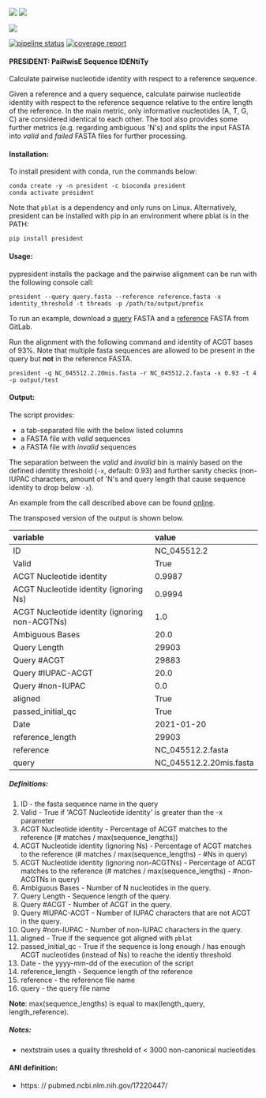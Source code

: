 ![](https://img.shields.io/badge/licence-MIT-lightgrey.svg)
![](https://img.shields.io/badge/python-3.8-orange)

[![](https://img.shields.io/badge/ANI-definition-violet.svg)](https://pubmed.ncbi.nlm.nih.gov/17220447/)

[![pipeline status](https://gitlab.com/RKIBioinformaticsPipelines/president/badges/master/pipeline.svg)](https://gitlab.com/RKIBioinformaticsPipelines/president/-/commits/master)
[![coverage report](https://gitlab.com/RKIBioinformaticsPipelines/president/badges/master/coverage.svg)](https://gitlab.com/RKIBioinformaticsPipelines/president/-/commits/master)

#### PRESIDENT: PaiRwisE Sequence IDENtiTy
Calculate pairwise nucleotide identity with respect to a reference sequence.

Given a reference and a query sequence, calculate pairwise nucleotide identity with respect to the reference sequence relative to the entire length of the reference. In the main metric, only informative nucleotides (A, T, G, C) are considered identical to each other. The tool also provides some further metrics (e.g. regarding ambiguous 'N's) and splits the input FASTA into _valid_ and _failed_ FASTA files for further processing. 

#### Installation:
To install president with conda, run the commands below:

```
conda create -y -n president -c bioconda president
conda activate president
```

Note that `pblat` is a dependency and only runs on Linux. Alternatively, president can be installed with pip in an environment where pblat is in the PATH:

```
pip install president
```

#### Usage:
pypresident installs the package and the pairwise alignment can be run with the following console call:

```
president --query query.fasta --reference reference.fasta -x identity_threshold -t threads -p /path/to/output/prefix
```

To run an example, download a [query](https://gitlab.com/RKIBioinformaticsPipelines/president/-/blob/master/examples/NC_045512.2.20mis.fasta) FASTA and
a [reference](https://gitlab.com/RKIBioinformaticsPipelines/president/-/blob/master/examples/NC_045512.2.fasta) FASTA from GitLab.

Run the alignment with the following command and identity of ACGT bases of 93%. Note that multiple fasta sequences are allowed to be present in the query but **not** in the reference FASTA.

```
president -q NC_045512.2.20mis.fasta -r NC_045512.2.fasta -x 0.93 -t 4 -p output/test
```


#### Output:
The script provides:

* a tab-separated file with the below listed columns
* a FASTA file with _valid_ sequences
* a FASTA file with _invalid_ sequences

The separation between the _valid_ and _invalid_ bin is mainly based on the defined identity threshold (`-x`, default: 0.93) and further sanity checks (non-IUPAC characters, amount of 'N's and query length that cause sequence identity to drop below `-x`).

An example from the call described above can be found [online](https://gitlab.com/RKIBioinformaticsPipelines/president/-/blob/master/examples/report.csv).

The transposed version of the output is shown below.

| variable                                          | value                                                                                           |
|:--------------------------------------------------|:------------------------------------------------------------------------------------------------|
| ID                                                | NC_045512.2                                                                                     |
| Valid                                             | True                                                                                            |
| ACGT Nucleotide identity                          | 0.9987                                                                                          |
| ACGT Nucleotide identity (ignoring Ns)            | 0.9994                                                                                          |
| ACGT Nucleotide identity (ignoring non-ACGTNs)    | 1.0                                                                                             | 
| Ambiguous Bases                                   | 20.0                                                                                            |
| Query Length                                      | 29903                                                                                           |
| Query #ACGT                                       | 29883                                                                                           |
| Query #IUPAC-ACGT                                 | 20.0                                                                                            |
| Query #non-IUPAC                                  | 0.0                                                                                             |
| aligned                                           | True                                                                                            |
| passed_initial_qc                                 | True                                                                                            |
| Date                                              | 2021-01-20                                                                                      |
| reference_length                                  | 29903                                                                                           |
| reference                                         | NC_045512.2.fasta                                                                               |
| query                                             | NC_045512.2.20mis.fasta                                                                         |


##### Definitions:

1) ID - the fasta sequence name in the query
2) Valid - True if 'ACGT Nucleotide identity' is greater than the -x parameter
3) ACGT Nucleotide identity - Percentage of ACGT matches to the reference (# matches / max(sequence_lengths))
4) ACGT Nucleotide identity (ignoring Ns) - Percentage of ACGT matches to the reference (# matches / max(sequence_lengths) - #Ns in query)
5) ACGT Nucleotide identity (ignoring non-ACGTNs) - Percentage of ACGT matches to the reference (# matches / max(sequence_lengths) - #non-ACGTNs in query)
6) Ambiguous Bases - Number of N nucleotides in the query.
7) Query Length - Sequence length of the query.
8) Query #ACGT - Number of ACGT in the query.
9) Query #IUPAC-ACGT - Number of IUPAC characters that are not ACGT in the query.
10) Query #non-IUPAC - Number of non-IUPAC characters in the query.
11) aligned - True if the sequence got aligned with `pblat`
12) passed_initial_qc - True if the sequence is long enough / has enough ACGT nucleotides (instead of Ns) to reache the identiy threshold
13) Date - the yyyy-mm-dd of the execution of the script
14) reference_length -  Sequence length of the reference
15) reference - the reference file name
16) query - the query file name

__Note__: max(sequence_lengths) is equal to max(length_query, length_reference).


##### Notes:
- nextstrain uses a quality threshold of < 3000 non-canonical nucleotides


#### ANI definition:
- https: // pubmed.ncbi.nlm.nih.gov/17220447/
